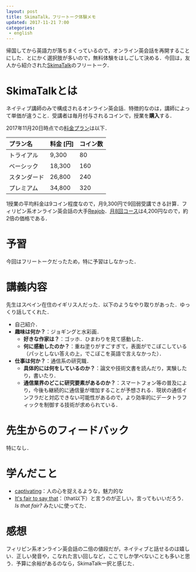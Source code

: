 ```yaml
---
layout: post
title: SkimaTalk，フリートーク体験メモ
updated: 2017-11-21 7:00
categories:
 - english
---
```


帰国してから英語力が落ちまくっているので，オンライン英会話を再開することにした．とにかく選択肢が多いので，無料体験をはしごして決める．今回は，友人から紹介された[SkimaTalk](https://www.skimatalk.com/jp)のフリートーク．

# SkimaTalkとは

ネイティブ講師のみで構成されるオンライン英会話．特徴的なのは，講師によって単価が違うこと．受講者は毎月付与されるコインで，授業を**購入**する．

2017年11月20日時点での[料金プラン](https://www.skimatalk.com/jp/pricing)は以下．

|プラン名|料金 [円]|コイン数|
|:--|:--|:--|
|トライアル|9,300|80|
|ベーシック|18,300|160|
|スタンダード|26,800|240|
|プレミアム|34,800|320|

1授業の平均料金は9コイン程度なので，月9,300円で9回弱受講できる計算．フィリピン系オンライン英会話の大手[Reajob](https://www.rarejob.com)．[月8回コース](https://www.rarejob.com/payment/)は4,200円なので，約2倍の価格である．

# 予習

今回はフリートークだったため，特に予習はしなかった．

# 講義内容

先生はスペイン在住のイギリス人だった．以下のようなやり取りがあった．ゆっくり話してくれた．

* 自己紹介．
* **趣味は何か？**：ジョギングと水彩画．
  * **好きな作家は？**：ゴッホ．ひまわりを見て感動した．
  * **何に感動したのか？**：重ね塗りがすごすぎて，表面がでこぼこしている（パッとしない答えの上，でこぼこを英語で言えなかった）．
* **仕事は何か？**：通信系の研究職．
  * **具体的には何をしているのか？**：論文や技術文書を読んだり，実験したり，書いたり．
  * **通信業界のどこに研究要素があるのか？**：スマートフォン等の普及により，今後も継続的に通信量が増加することが予想される．現状の通信インフラだと対応できない可能性があるので，より効率的にデータトラフィックを制御する技術が求められている．


# 先生からのフィードバック

特になし．

# 学んだこと

* [captivating](https://ejje.weblio.jp/content/captivating)：人の心を捉えるような，魅力的な
* [It's fair to say that](https://eow.alc.co.jp/search?q=it%27s+fair+to+say+that)：（that以下）と言うのが正しい，言ってもいいだろう．*Is that fair?* みたいに使ってた．

# 感想

フィリピン系オンライン英会話の二倍の値段だが，ネイティブと話せるのは嬉しい．正しい発音や，こなれた言い回しなど，ここでしか学べないことも多いと思う．予算に余裕があるのなら，SkimaTalk一択と感じた．
